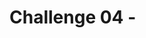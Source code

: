 # Challenge 04 - <Title of Challenge>

[< Previous Challenge](./Challenge-03.md) - **[Home](../README.md)** - [Next Challenge >](./Challenge-05.md)

## Introduction

## Description

- View the `application-map` in Application Insights to get an overview of the application calls
- View the `Logs` & the `requests` table in Application Insights to see the raw data
- Add a correlation ID to the incoming HTTP request & propagate it through the application
  - `json` workflow
    - Add the following code to the `Tracking Id` section of the  `HTTP` trigger (in the `Settings` tab)
      - `@{coalesce(triggerOutputs().headers?['x-my-custom-correlation-id'], guid())}`
    - Add the following code to the `Send message` action of the `json` workflow
      - Add the `Correlation` parameter & set its value to `trigger().clientTrackingId`
  - `storage` and `sql` workflows
    - Add the following code to the `Split-On Tracking Id` section of the `When messages are available in a topic` Service Bus trigger (in the Settings tab)
      - `@{coalesce(triggerOutputs()?['body']?['correlationId'], guid())}`
- View the correlation ID propagating through the logs in the Application Insights `Tracking search` blade
  - Filter on `prop__clientTrackingId` and get the correlation ID from the starting `json` workflow last execution run
- Try again by passing a custom header `x-my-custom-correlation-id` with a unique value and look at the `Tracking search` logs again to see that you can now correlate with a custom ID instead of a random GUID.

## Success Criteria

To complete this challenge successfully, you should be able to:
- Verify that the IoT device boots properly after its thingamajig is configured.
- Verify that the thingamajig can connect to the mothership.
- Demonstrate that the thingamajic will not connect to the IoTProxyShip

## Learning Resources

- [What is a Thingamajig?](https://www.bing.com/search?q=what+is+a+thingamajig)
- [10 Tips for Never Forgetting Your Thingamajic](https://www.youtube.com/watch?v=dQw4w9WgXcQ)
- [IoT & Thingamajigs: Together Forever](https://www.youtube.com/watch?v=yPYZpwSpKmA)

## Tips
